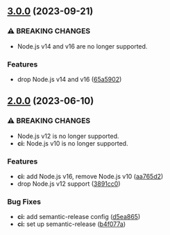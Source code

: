 ## [3.0.0](https://github.com/kenany/kelly/compare/2.0.0...3.0.0) (2023-09-21)


### ⚠ BREAKING CHANGES

* Node.js v14 and v16 are no longer supported.

### Features

* drop Node.js v14 and v16 ([65a5902](https://github.com/kenany/kelly/commit/65a590226bf7a20841a71144245bdafeae36de5b))

## [2.0.0](https://github.com/kenany/kelly/compare/1.0.4...2.0.0) (2023-06-10)


### ⚠ BREAKING CHANGES

* Node.js v12 is no longer supported.
* **ci:** Node.js v10 is no longer supported.

### Features

* **ci:** add Node.js v16, remove Node.js v10 ([aa765d2](https://github.com/kenany/kelly/commit/aa765d291cc1b6191e6889785f3bba4d100ce2e4))
* drop Node.js v12 support ([3891cc0](https://github.com/kenany/kelly/commit/3891cc026930364acc2dc784945f32ded5c3cf3c))


### Bug Fixes

* **ci:** add semantic-release config ([d5ea865](https://github.com/kenany/kelly/commit/d5ea865543b8ec4b58820ad1751bfacbaeedc333))
* **ci:** set up semantic-release ([b4f077a](https://github.com/kenany/kelly/commit/b4f077a68fd94e396f10e2e7fc9d7c9a165f6f04))
